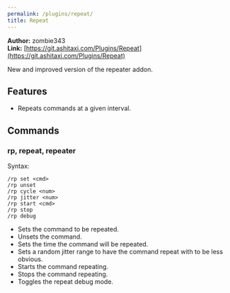 ```yaml
---
permalink: /plugins/repeat/
title: Repeat
---
```


**Author:** zombie343<br/>
**Link:** [https://git.ashitaxi.com/Plugins/Repeat](https://git.ashitaxi.com/Plugins/Repeat)

New and improved version of the repeater addon.

## Features

  * Repeats commands at a given interval.

## Commands

### rp, repeat, repeater
Syntax:
```
/rp set <cmd>
/rp unset
/rp cycle <num>
/rp jitter <num>
/rp start <cmd>
/rp stop
/rp debug
```
  * Sets the command to be repeated.
  * Unsets the command.
  * Sets the time the command will be repeated.
  * Sets a random jitter range to have the command repeat with to be less obvious.
  * Starts the command repeating.
  * Stops the command repeating.
  * Toggles the repeat debug mode.